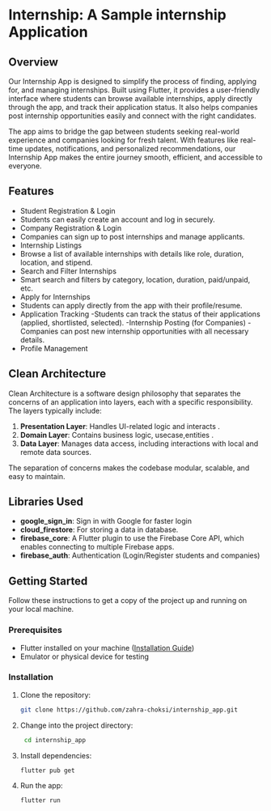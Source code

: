 
# Internship: A Sample internship Application

## Overview

Our Internship App is designed to simplify the process of finding, applying for, and managing internships. Built using Flutter, it provides a user-friendly interface where students can browse available internships, apply directly through the app, and track their application status. It also helps companies post internship opportunities easily and connect with the right candidates.

The app aims to bridge the gap between students seeking real-world experience and companies looking for fresh talent. With features like real-time updates, notifications, and personalized recommendations, our Internship App makes the entire journey smooth, efficient, and accessible to everyone.



## Features

- Student Registration & Login
- Students can easily create an account and log in securely.
- Company Registration & Login
- Companies can sign up to post internships and manage applicants.
- Internship Listings
- Browse a list of available internships with details like role, duration, location, and stipend.
- Search and Filter Internships
- Smart search and filters by category, location, duration, paid/unpaid, etc.
- Apply for Internships
- Students can apply directly from the app with their profile/resume.
- Application Tracking
-Students can track the status of their applications (applied, shortlisted, selected).
-Internship Posting (for Companies)
-Companies can post new internship opportunities with all necessary details.
- Profile Management

## Clean Architecture

Clean Architecture is a software design philosophy that separates the concerns of an application into layers, each with a specific responsibility. The layers typically include:

1. **Presentation Layer**: Handles UI-related logic and interacts .
2. **Domain Layer**: Contains business logic, usecase,entities .
3. **Data Layer**: Manages data access, including interactions with local and remote data sources.

The separation of concerns makes the codebase modular, scalable, and easy to maintain.

## Libraries Used

- **google_sign_in**: Sign in with Google for faster login
- **cloud_firestore**: For storing a data in database.
- **firebase_core**: A Flutter plugin to use the Firebase Core API, which enables connecting to multiple Firebase apps.
- **firebase_auth**: Authentication (Login/Register students and companies)


## Getting Started

Follow these instructions to get a copy of the project up and running on your local machine.

### Prerequisites

- Flutter installed on your machine ([Installation Guide](https://flutter.dev/docs/get-started/install))
- Emulator or physical device for testing

### Installation

1. Clone the repository:

   ```bash
   git clone https://github.com/zahra-choksi/internship_app.git
2. Change into the project directory:

   ```bash
    cd internship_app
3. Install dependencies:

    ```bash
    flutter pub get
4. Run the app:

    ```bash
   flutter run

